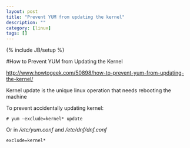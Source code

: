 ```yaml
---
layout: post
title: "Prevent YUM from updating the kernel"
description: ""
category: [linux]
tags: []
---
```

{% include JB/setup %}


#How to Prevent YUM from Updating the Kernel

<http://www.howtogeek.com/50898/how-to-prevent-yum-from-updating-the-kernel/>

Kernel update is the unique linux operation that needs rebooting the machine

To prevent accidentally updating kernel:

    # yum –exclude=kernel* update

Or in */etc/yum.conf* and */etc/dnf/dnf.conf*

    exclude=kernel*
